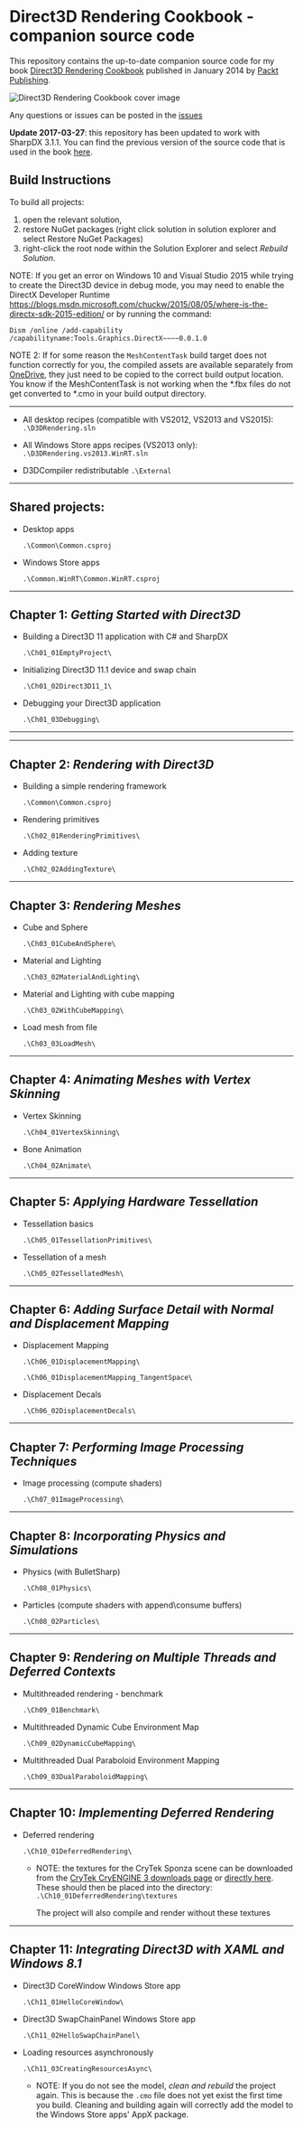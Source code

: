 # Direct3D Rendering Cookbook - companion source code
This repository contains the up-to-date companion source code for my book [Direct3D Rendering Cookbook](http://www.amazon.com/gp/product/B00HYQFGYI/ref=as_li_tl?ie=UTF8&camp=1789&creative=9325&creativeASIN=B00HYQFGYI&linkCode=as2&tag=spazzarama03-20&linkId=5CQLVOQWKPW7KDWK) published in January 2014 by [Packt Publishing](https://www.packtpub.com/game-development/direct3d-rendering-cookbook).

![Direct3D Rendering Cookbook cover image](http://ws-na.amazon-adsystem.com/widgets/q?_encoding=UTF8&ASIN=B00HYQFGYI&Format=_SL160_&ID=AsinImage&MarketPlace=US&ServiceVersion=20070822&WS=1&tag=spazzarama03-20)

Any questions or issues can be posted in the [issues](https://github.com/spazzarama/Direct3D-Rendering-Cookbook/issues)

**Update 2017-03-27**: this repository has been updated to work with SharpDX 3.1.1. You can find the previous version of the source code that is used in the book [here](https://github.com/spazzarama/Direct3D-Rendering-Cookbook/releases/tag/v1.0.1).

Build Instructions
------------------
To build all projects:
  1. open the relevant solution, 
  2. restore NuGet packages (right click solution in solution explorer and select Restore NuGet Packages)
  3. right-click the root node within the Solution Explorer 
     and select *Rebuild Solution*.

NOTE: If you get an error on Windows 10 and Visual Studio 2015 while trying to create the Direct3D device in debug mode, you may need to enable the DirectX Developer Runtime https://blogs.msdn.microsoft.com/chuckw/2015/08/05/where-is-the-directx-sdk-2015-edition/ or by running the command:
```
Dism /online /add-capability /capabilityname:Tools.Graphics.DirectX~~~~0.0.1.0
```
     
NOTE 2:
  If for some reason the `MeshContentTask` build target does not
  function correctly for you, the compiled assets are available
  separately from
  [OneDrive](https://onedrive.live.com/?cid=1E4B8ED6FFC56FDC&id=1E4B8ED6FFC56FDC%211800), they
  just need to be copied to the correct build output location. You know if the MeshContentTask is not working when
  the \*.fbx files do not get converted to \*.cmo in your build output directory.

*****************************************

* All desktop recipes (compatible with VS2012, VS2013 and VS2015):
`.\D3DRendering.sln`

* All Windows Store apps recipes (VS2013 only):
`.\D3DRendering.vs2013.WinRT.sln`

* D3DCompiler redistributable
`.\External`

*****************************************
Shared projects:
-----------------------------------------
* Desktop apps

  `.\Common\Common.csproj`

* Windows Store apps

  `.\Common.WinRT\Common.WinRT.csproj`

*****************************************
Chapter 1: *Getting Started with Direct3D*
-----------------------------------------

* Building a Direct3D 11 application with C# and SharpDX

  `.\Ch01_01EmptyProject\`

* Initializing Direct3D 11.1 device and swap chain

  `.\Ch01_02Direct3D11_1\`

* Debugging your Direct3D application

  `.\Ch01_03Debugging\`

*****************************************
-----------------------------------------
Chapter 2: *Rendering with Direct3D*
-----------------------------------------
* Building a simple rendering framework

  `.\Common\Common.csproj`

* Rendering primitives

  `.\Ch02_01RenderingPrimitives\`

* Adding texture

  `.\Ch02_02AddingTexture\`

*****************************************
Chapter 3: *Rendering Meshes*
-----------------------------------------
* Cube and Sphere

  `.\Ch03_01CubeAndSphere\`

* Material and Lighting

  `.\Ch03_02MaterialAndLighting\`

* Material and Lighting with cube mapping

  `.\Ch03_02WithCubeMapping\`

* Load mesh from file

  `.\Ch03_03LoadMesh\`

*****************************************
Chapter 4: *Animating Meshes with Vertex Skinning*
-----------------------------------------
* Vertex Skinning

  `.\Ch04_01VertexSkinning\`

* Bone Animation

  `.\Ch04_02Animate\`

*****************************************
Chapter 5: *Applying Hardware Tessellation*
-----------------------------------------
* Tessellation basics

  `.\Ch05_01TessellationPrimitives\`

* Tessellation of a mesh

  `.\Ch05_02TessellatedMesh\`

*****************************************
Chapter 6: *Adding Surface Detail with Normal and Displacement Mapping*
-----------------------------------------
* Displacement Mapping

  `.\Ch06_01DisplacementMapping\`

  `.\Ch06_01DisplacementMapping_TangentSpace\`

* Displacement Decals

  `.\Ch06_02DisplacementDecals\`

*****************************************
Chapter 7: *Performing Image Processing Techniques*
-----------------------------------------
* Image processing (compute shaders)

  `.\Ch07_01ImageProcessing\`

*****************************************
Chapter 8: *Incorporating Physics and Simulations*
-----------------------------------------
* Physics (with BulletSharp)

  `.\Ch08_01Physics\`

* Particles (compute shaders with append\consume buffers)

  `.\Ch08_02Particles\`

*****************************************
Chapter 9: *Rendering on Multiple Threads and Deferred Contexts*
-----------------------------------------
* Multithreaded rendering - benchmark

  `.\Ch09_01Benchmark\`

* Multithreaded Dynamic Cube Environment Map

  `.\Ch09_02DynamicCubeMapping\`

* Multithreaded Dual Paraboloid Environment Mapping

  `.\Ch09_03DualParaboloidMapping\`

*****************************************
Chapter 10: *Implementing Deferred Rendering*
-----------------------------------------
* Deferred rendering

  `.\Ch10_01DeferredRendering\`
    * NOTE: the textures for the CryTek Sponza scene can be downloaded
      from the [CryTek CryENGINE 3 downloads page](http://www.crytek.com/cryengine/cryengine3/downloads)
      or [directly here](http://www.crytek.com/download/sponza_textures.rar).
      These should then be placed into the directory: `.\Ch10_01DeferredRendering\textures`

      The project will also compile and render without these textures

*****************************************
Chapter 11: *Integrating Direct3D with XAML and Windows 8.1*
-----------------------------------------
* Direct3D CoreWindow Windows Store app

  `.\Ch11_01HelloCoreWindow\`

* Direct3D SwapChainPanel Windows Store app

  `.\Ch11_02HelloSwapChainPanel\`

* Loading resources asynchronously

  `.\Ch11_03CreatingResourcesAsync\`
    * NOTE: If you do not see the model, *clean and rebuild* the
            project again. This is because the `.cmo` file does 
            not yet exist the first time you build. Cleaning and
            building again will correctly add the model to the 
            Windows Store apps' AppX package.
